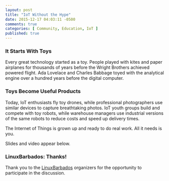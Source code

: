 ```yaml
---
layout: post
title: "IoT Without the Hype"
date: 2015-12-17 04:03:11 -0500
comments: true
categories: [ Community, Education, IoT ]
published: true
---
```


### It Starts With Toys

Every great technology started as a toy. People played with kites and paper airplanes for thousands of years before the Wright Brothers achieved powered flight. Ada Lovelace and Charles Babbage toyed with the analytical engine over a hundred years before the digital computer.

### Toys Become Useful Products

Today, IoT enthusiasts fly toy drones, while professional photographers use similar devices to capture breathtaking photos. IoT youth groups build and compete with toy robots, while warehouse managers use industrial versions of the same robots to reduce costs and speed up delivery times.

The Internet of Things is grown up and ready to do real work. All it needs is you.

<!--more-->

Slides and video appear below.

<center><script async class="speakerdeck-embed" data-id="f8efff9826f149f99c5f404494d261f4" data-ratio="1.77777777777778" src="//speakerdeck.com/assets/embed.js"></script></center>


### LinuxBarbados: Thanks!

Thank you to the [LinuxBarbados](http://linuxbarbados.com) organizers for the opportunity to participate in the discussion.
